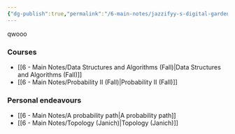 ```yaml
---
{"dg-publish":true,"permalink":"/6-main-notes/jazzifyy-s-digital-garden/","tags":["gardenEntry"]}
---
```


qwooo
### Courses
+ [[6 - Main Notes/Data Structures and Algorithms (Fall)\|Data Structures and Algorithms (Fall)]]
+ [[6 - Main Notes/Probability II (Fall)\|Probability II (Fall)]]
### Personal endeavours
+ [[6 - Main Notes/A probability path\|A probability path]]
+ [[6 - Main Notes/Topology (Janich)\|Topology (Janich)]]